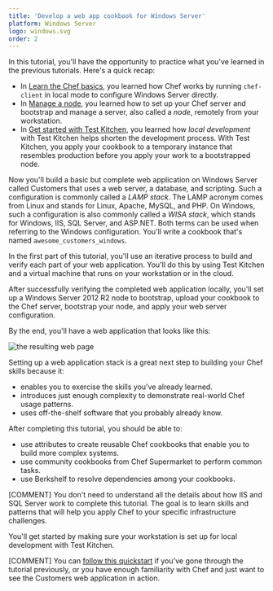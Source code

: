 ```yaml
---
title: 'Develop a web app cookbook for Windows Server'
platform: Windows Server
logo: windows.svg
order: 2
---
```

In this tutorial, you'll have the opportunity to practice what you've learned in the previous tutorials. Here's a quick recap:

* In [Learn the Chef basics](/modules/learn-the-basics/windows/free/), you learned how Chef works by running `chef-client` in local mode to configure Windows Server directly.
* In [Manage a node](/modules/manage-a-node/windows/), you learned how to set up your Chef server and bootstrap and manage a server, also called a _node_, remotely from your workstation.
* In [Get started with Test Kitchen](/modules/local-development/windows/), you learned how _local development_ with Test Kitchen helps shorten the development process. With Test Kitchen, you apply your cookbook to a temporary instance that resembles production before you apply your work to a bootstrapped node.

Now you'll build a basic but complete web application on Windows Server called Customers that uses a web server, a database, and scripting. Such a configuration is commonly called a _LAMP stack_. The LAMP acronym comes from Linux and stands for Linux, Apache, MySQL, and PHP. On Windows, such a configuration is also commonly called a _WISA stack_, which stands for Windows, IIS, SQL Server, and ASP.NET. Both terms can be used when referring to the Windows configuration. You'll write a cookbook that's named `awesome_customers_windows`.

In the first part of this tutorial, you'll use an iterative process to build and verify each part of your web application. You'll do this by using Test Kitchen and a virtual machine that runs on your workstation or in the cloud.

After successfully verifying the completed web application locally, you'll set up a Windows Server 2012 R2 node to bootstrap, upload your cookbook to the Chef server, bootstrap your node, and apply your web server configuration.

By the end, you'll have a web application that looks like this:

![the resulting web page](misc/manage_customers_node.png)

Setting up a web application stack is a great next step to building your Chef skills because it:

* enables you to exercise the skills you've already learned.
* introduces just enough complexity to demonstrate real-world Chef usage patterns.
* uses off-the-shelf software that you probably already know.

After completing this tutorial, you should be able to:

* use attributes to create reusable Chef cookbooks that enable you to build more complex systems.
* use community cookbooks from Chef Supermarket to perform common tasks.
* use Berkshelf to resolve dependencies among your cookbooks.

[COMMENT] You don't need to understand all the details about how IIS and SQL Server work to complete this tutorial. The goal is to learn skills and patterns that will help you apply Chef to your specific infrastructure challenges.

You'll get started by making sure your workstation is set up for local development with Test Kitchen.

[COMMENT] You can [follow this quickstart](/modules/create-a-web-app-cookbook/windows/bring-up-the-web-app-using-test-kitchen/) if you've gone through the tutorial previously, or you have enough familiarity with Chef and just want to see the Customers web application in action.
